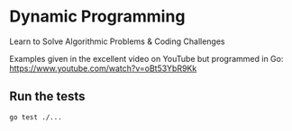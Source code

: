 # Dynamic Programming 

Learn to Solve Algorithmic Problems & Coding Challenges

Examples given in the excellent video on YouTube but programmed in Go:
https://www.youtube.com/watch?v=oBt53YbR9Kk

## Run the tests

```shell
go test ./...
```